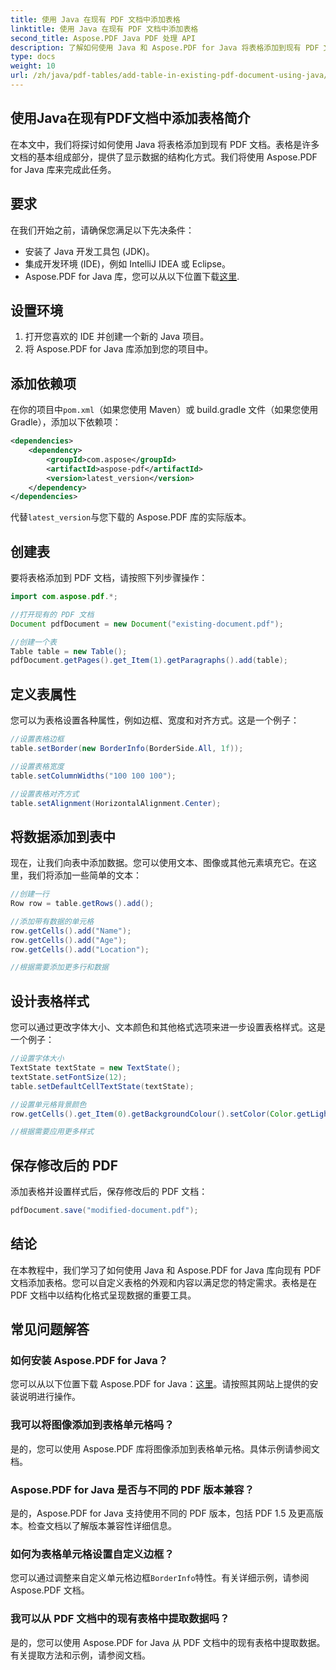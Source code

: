 ```yaml
---
title: 使用 Java 在现有 PDF 文档中添加表格
linktitle: 使用 Java 在现有 PDF 文档中添加表格
second_title: Aspose.PDF Java PDF 处理 API
description: 了解如何使用 Java 和 Aspose.PDF for Java 将表格添加到现有 PDF 文档。带有代码示例的分步指南。
type: docs
weight: 10
url: /zh/java/pdf-tables/add-table-in-existing-pdf-document-using-java/
---
```


## 使用Java在现有PDF文档中添加表格简介

在本文中，我们将探讨如何使用 Java 将表格添加到现有 PDF 文档。表格是许多文档的基本组成部分，提供了显示数据的结构化方式。我们将使用 Aspose.PDF for Java 库来完成此任务。

## 要求

在我们开始之前，请确保您满足以下先决条件：

- 安装了 Java 开发工具包 (JDK)。
- 集成开发环境 (IDE)，例如 IntelliJ IDEA 或 Eclipse。
-  Aspose.PDF for Java 库，您可以从以下位置下载[这里](https://releases.aspose.com/pdf/java/).

## 设置环境

1. 打开您喜欢的 IDE 并创建一个新的 Java 项目。
2. 将 Aspose.PDF for Java 库添加到您的项目中。

## 添加依赖项

在你的项目中`pom.xml`（如果您使用 Maven）或 build.gradle 文件（如果您使用 Gradle），添加以下依赖项：

```xml
<dependencies>
    <dependency>
        <groupId>com.aspose</groupId>
        <artifactId>aspose-pdf</artifactId>
        <version>latest_version</version>
    </dependency>
</dependencies>
```

代替`latest_version`与您下载的 Aspose.PDF 库的实际版本。

## 创建表

要将表格添加到 PDF 文档，请按照下列步骤操作：

```java
import com.aspose.pdf.*;

//打开现有的 PDF 文档
Document pdfDocument = new Document("existing-document.pdf");

//创建一个表
Table table = new Table();
pdfDocument.getPages().get_Item(1).getParagraphs().add(table);
```

## 定义表属性

您可以为表格设置各种属性，例如边框、宽度和对齐方式。这是一个例子：

```java
//设置表格边框
table.setBorder(new BorderInfo(BorderSide.All, 1f));

//设置表格宽度
table.setColumnWidths("100 100 100");

//设置表格对齐方式
table.setAlignment(HorizontalAlignment.Center);
```

## 将数据添加到表中

现在，让我们向表中添加数据。您可以使用文本、图像或其他元素填充它。在这里，我们将添加一些简单的文本：

```java
//创建一行
Row row = table.getRows().add();

//添加带有数据的单元格
row.getCells().add("Name");
row.getCells().add("Age");
row.getCells().add("Location");

//根据需要添加更多行和数据
```

## 设计表格样式

您可以通过更改字体大小、文本颜色和其他格式选项来进一步设置表格样式。这是一个例子：

```java
//设置字体大小
TextState textState = new TextState();
textState.setFontSize(12);
table.setDefaultCellTextState(textState);

//设置单元格背景颜色
row.getCells().get_Item(0).getBackgroundColour().setColor(Color.getLightGray());

//根据需要应用更多样式
```

## 保存修改后的 PDF

添加表格并设置样式后，保存修改后的 PDF 文档：

```java
pdfDocument.save("modified-document.pdf");
```

## 结论

在本教程中，我们学习了如何使用 Java 和 Aspose.PDF for Java 库向现有 PDF 文档添加表格。您可以自定义表格的外观和内容以满足您的特定需求。表格是在 PDF 文档中以结构化格式呈现数据的重要工具。

## 常见问题解答

### 如何安装 Aspose.PDF for Java？

您可以从以下位置下载 Aspose.PDF for Java：[这里](https://releases.aspose.com/pdf/java/)。请按照其网站上提供的安装说明进行操作。

### 我可以将图像添加到表格单元格吗？

是的，您可以使用 Aspose.PDF 库将图像添加到表格单元格。具体示例请参阅文档。

### Aspose.PDF for Java 是否与不同的 PDF 版本兼容？

是的，Aspose.PDF for Java 支持使用不同的 PDF 版本，包括 PDF 1.5 及更高版本。检查文档以了解版本兼容性详细信息。

### 如何为表格单元格设置自定义边框？

您可以通过调整来自定义单元格边框`BorderInfo`特性。有关详细示例，请参阅 Aspose.PDF 文档。

### 我可以从 PDF 文档中的现有表格中提取数据吗？

是的，您可以使用 Aspose.PDF for Java 从 PDF 文档中的现有表格中提取数据。有关提取方法和示例，请参阅文档。